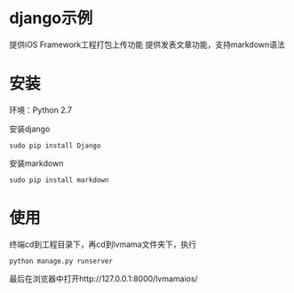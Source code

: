 # django示例
提供iOS Framework工程打包上传功能
提供发表文章功能，支持markdown语法

# 安装
环境：Python 2.7

安装django

<code>sudo pip install Django</code>

安装markdown

<code>sudo pip install markdown</code>

# 使用
终端cd到工程目录下，再cd到lvmama文件夹下，执行

<code>python manage.py runserver</code>

最后在浏览器中打开http://127.0.0.1:8000/lvmamaios/
